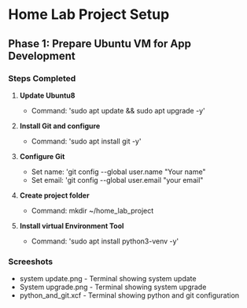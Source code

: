 # Home Lab Project Setup

## Phase 1: Prepare Ubuntu VM for App Development

### Steps Completed

1. **Update Ubuntu8**
	- Command: 'sudo apt update && sudo apt upgrade -y'

2. **Install Git and configure**
	- Command: 'sudo apt install git -y'

3. **Configure Git**
	- Set name: 'git config --global user.name "Your name"
	- Set email: 'git config --global user.email "your email"

4. **Create project folder**
	- Command: mkdir ~/home_lab_project
	
5. **Install virtual Environment Tool**
	- Command: 'sudo apt install python3-venv -y'

### Screeshots
- system update.png - Terminal showing system update
- System upgrade.png - Terminal showing system upgrade
- python_and_git.xcf - Terminal showing python and git configuration
